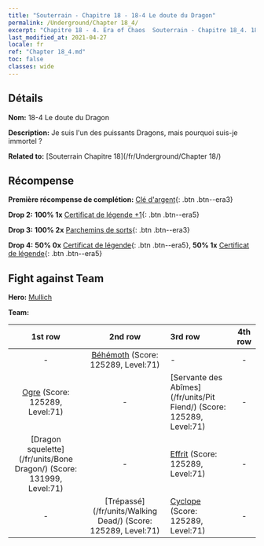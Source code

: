 ```yaml
---
title: "Souterrain - Chapitre 18 - 18-4 Le doute du Dragon"
permalink: /Underground/Chapter 18_4/
excerpt: "Chapitre 18 - 4. Era of Chaos  Souterrain - Chapitre 18_4. 18-4 Le doute du Dragon"
last_modified_at: 2021-04-27
locale: fr
ref: "Chapter 18_4.md"
toc: false
classes: wide
---
```


## Détails

 **Nom:** 18-4 Le doute du Dragon

 **Description:** Je suis l'un des puissants Dragons, mais pourquoi suis-je immortel ?

 **Related to:** [Souterrain Chapitre 18](/fr/Underground/Chapter 18/)

## Récompense

 **Première récompense de complétion:** [Clé d'argent](/ItemsFR/con_693/){: .btn .btn--era3}

 **Drop 2:** **100% 1x** [Certificat de légende +1](/ItemsFR/mat_74/){: .btn .btn--era5}

 **Drop 3:** **100% 2x** [Parchemins de sorts](/ItemsFR/con_694/){: .btn .btn--era3}

 **Drop 4:** **50% 0x** [Certificat de légende](/ItemsFR/mat_67/){: .btn .btn--era5}, **50% 1x** [Certificat de légende](/ItemsFR/mat_67/){: .btn .btn--era5}


## Fight against Team
 **Hero:** [Mullich](/fr/heroes/Mullich/)

 **Team:**


  | 1st row | 2nd row | 3rd row | 4th row |
  |:----:|:----:|:----|:----:|
  | - | [Béhémoth](/fr/units/Behemoth/) (Score: 125289, Level:71)  | - | - |
  | [Ogre](/fr/units/Ogre/) (Score: 125289, Level:71)  | - | [Servante des Abîmes](/fr/units/Pit Fiend/) (Score: 125289, Level:71)  | - |
  | [Dragon squelette](/fr/units/Bone Dragon/) (Score: 131999, Level:71)  | - | [Effrit](/fr/units/Efreeti/) (Score: 125289, Level:71)  | - |
  | - | [Trépassé](/fr/units/Walking Dead/) (Score: 125289, Level:71)  | [Cyclope](/fr/units/Cyclops/) (Score: 125289, Level:71)  | - |


